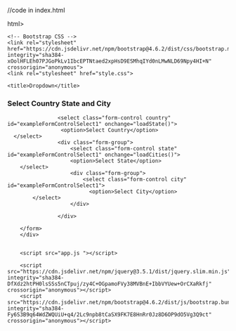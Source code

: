 //code in index.html


html>
<html lang="en">

<head>
    <!-- Required meta tags -->
    <meta charset="utf-8">
    <meta name="viewport" content="width=device-width, initial-scale=1, shrink-to-fit=no">

    <!-- Bootstrap CSS -->
    <link rel="stylesheet" href="https://cdn.jsdelivr.net/npm/bootstrap@4.6.2/dist/css/bootstrap.min.css" integrity="sha384-xOolHFLEh07PJGoPkLv1IbcEPTNtaed2xpHsD9ESMhqIYd0nLMwNLD69Npy4HI+N" crossorigin="anonymous">
    <link rel="stylesheet" href="style.css">

    <title>Dropdown</title>
</head>

<body>
    <div class="container">
        <h3>Select Country State and City</h3>
        <form>
            <div class="form-group">
                <div class="select_option">

                    <select class="form-control country" id="exampleFormControlSelect1" onchange="loadState()">
                     <option>Select Country</option>
      </select>
                    <div class="form-group">
                        <select class="form-control state" id="exampleFormControlSelect1" onchange="loadCities()">
                        <option>Select State</option>
        </select>
                        <div class="form-group">
                            <select class="form-control city" id="exampleFormControlSelect1">
                              <option>Select City</option>
            </select>
                        </div>

                    </div>

        </form>
        </div>


        <script src="app.js "></script>

        <script src="https://cdn.jsdelivr.net/npm/jquery@3.5.1/dist/jquery.slim.min.js" integrity="sha384-DfXdz2htPH0lsSSs5nCTpuj/zy4C+OGpamoFVy38MVBnE+IbbVYUew+OrCXaRkfj" crossorigin="anonymous"></script>
        <script src="https://cdn.jsdelivr.net/npm/bootstrap@4.6.2/dist/js/bootstrap.bundle.min.js" integrity="sha384-Fy6S3B9q64WdZWQUiU+q4/2Lc9npb8tCaSX9FK7E8HnRr0Jz8D6OP9dO5Vg3Q9ct" crossorigin="anonymous"></script>


</body>

</html>
